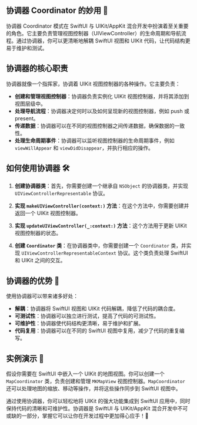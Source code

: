 ﻿## 协调器 Coordinator 的妙用 🤩

协调器 Coordinator 模式在 SwiftUI 与 UIKit/AppKit 混合开发中扮演着至关重要的角色。它主要负责管理视图控制器（UIViewController）的生命周期和导航流程。通过协调器，你可以更清晰地解耦 SwiftUI 视图和 UIKit 代码，让代码结构更易于维护和测试。

## 协调器的核心职责

协调器就像一个指挥家，协调着 UIKit 视图控制器的各种操作。它主要负责：

*   **创建和管理视图控制器**：协调器负责实例化 UIKit 视图控制器，并将其添加到视图层级中。
*   **处理导航流程**：协调器决定何时以及如何呈现新的视图控制器，例如 push 或 present。
*   **传递数据**：协调器可以在不同的视图控制器之间传递数据，确保数据的一致性。
*   **处理生命周期事件**：协调器可以监听视图控制器的生命周期事件，例如 `viewWillAppear` 和 `viewDidDisappear`，并执行相应的操作。

## 如何使用协调器 🛠️

1.  **创建协调器类**：首先，你需要创建一个继承自 `NSObject` 的协调器类，并实现 `UIViewControllerRepresentable` 协议。

2.  **实现 `makeUIViewController(context:)` 方法**：在这个方法中，你需要创建并返回一个 UIKit 视图控制器。

3.  **实现 `updateUIViewController(_:context:)` 方法**：这个方法用于更新 UIKit 视图控制器的状态。

4.  **创建 `Coordinator` 类**：在协调器类中，你需要创建一个 `Coordinator` 类，并实现 `UIViewControllerRepresentableContext` 协议。这个类负责处理 SwiftUI 和 UIKit 之间的交互。

## 协调器的优势 💪

使用协调器可以带来诸多好处：

*   **解耦**：协调器将 SwiftUI 视图和 UIKit 代码解耦，降低了代码的耦合度。
*   **可测试性**：协调器可以独立进行测试，提高了代码的可测试性。
*   **可维护性**：协调器使代码结构更清晰，易于维护和扩展。
*   **代码复用**：协调器可以在不同的 SwiftUI 视图中复用，减少了代码的重复编写。

## 实例演示 🚀

假设你需要在 SwiftUI 中嵌入一个 UIKit 的地图视图。你可以创建一个 `MapCoordinator` 类，负责创建和管理 `MKMapView` 视图控制器。`MapCoordinator` 还可以处理地图的缩放、移动等操作，并将这些操作同步到 SwiftUI 视图中。

通过使用协调器，你可以轻松地将 UIKit 的强大功能集成到 SwiftUI 应用中，同时保持代码的清晰和可维护性。协调器是 SwiftUI 与 UIKit/AppKit 混合开发中不可或缺的一部分，掌握它可以让你在开发过程中更加得心应手！🎉


